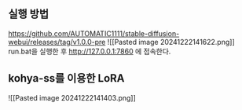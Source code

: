 
## 실행 방법
https://github.com/AUTOMATIC1111/stable-diffusion-webui/releases/tag/v1.0.0-pre
![[Pasted image 20241222141622.png]]
run.bat을 실행한 후 http://127.0.0.1:7860 에 접속한다.
## kohya-ss를 이용한 LoRA
![[Pasted image 20241222141403.png]]
